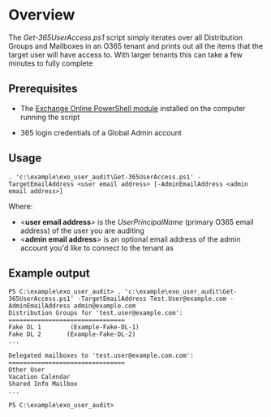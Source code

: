 # Overview
The *Get-365UserAccess.ps1* script simply iterates over all Distribution Groups and Mailboxes in an O365 tenant and prints out all the items that the target user will have access to. With larger tenants this can take a few minutes to fully complete

## Prerequisites
  - The [Exchange Online PowerShell module](https://docs.microsoft.com/en-us/powershell/exchange/connect-to-exchange-online-powershell?view=exchange-ps) installed on the computer running the script

  - 365 login credentials of a Global Admin account

## Usage
```
. 'c:\example\exo_user_audit\Get-365UserAccess.ps1' -TargetEmailAddress <user email address> [-AdminEmailAddress <admin email address>]
```

Where:
  - <**user email address**> is the *UserPrincipalName* (primary O365 email address) of the user you are auditing
  - <**admin email address**> is an optional email address of the admin account you'd like to connect to the tenant as

## Example output
```
PS C:\example\exo_user_audit> . 'c:\example\exo_user_audit\Get-365UserAccess.ps1' -TargetEmailAddress Test.User@example.com -AdminEmailAddress admin@example.com
Distribution Groups for 'test.user@example.com':
================================
Fake DL 1        (Example-Fake-DL-1)
Fake DL 2       (Example-Fake-DL-2)
...

Delegated mailboxes to 'test.user@example.com.com':
================================
Other User
Vacation Calendar
Shared Info Mailbox
...

PS C:\example\exo_user_audit>
```
